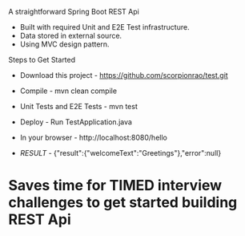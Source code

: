 A straightforward Spring Boot REST Api

- Built with required Unit and E2E Test infrastructure.
- Data stored in external source.
- Using MVC design pattern.


Steps to Get Started

- Download this project - https://github.com/scorpionrao/test.git
- Compile - mvn clean compile
- Unit Tests and E2E Tests - mvn test
- Deploy - Run TestApplication.java
- In your browser - http://localhost:8080/hello

- *RESULT* - {"result":{"welcomeText":"Greetings"},"error":null}

# Saves time for TIMED interview challenges to get started building REST Api
